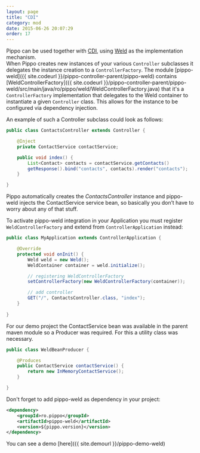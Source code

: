 ```yaml
---
layout: page
title: "CDI"
category: mod
date: 2015-06-26 20:07:29
order: 17
---
```


Pippo can be used together with [CDI](http://www.cdi-spec.org/), using [Weld](http://weld.cdi-spec.org) as the implementation mechanism.  
When Pippo creates new instances of your various `Controller` subclasses it delegates the instance creation to a `ControllerFactory`.
The module [pippo-weld]({{ site.codeurl }}/pippo-controller-parent/pippo-weld) contains [WeldControllerFactory]({{ site.codeurl }}/pippo-controller-parent/pippo-weld/src/main/java/ro/pippo/weld/WeldControllerFactory.java) that it's 
a `ControllerFactory` implementation that delegates to the Weld container to instantiate a given `Controller` class. This allows for the instance to be configured via dependency injection.

An example of such a Controller subclass could look as follows:

```java
public class ContactsController extends Controller {

    @Inject
    private ContactService contactService;

    public void index() {
        List<Contact> contacts = contactService.getContacts()
        getResponse().bind("contacts", contacts).render("contacts");
    }

}
```

Pippo automatically creates the _ContactsController_ instance and pippo-weld injects the ContactService service bean, so basically you don’t have to worry about any of that stuff. 

To activate pippo-weld integration in your Application you must register `WeldControllerFactory` and extend from `ControllerApplication` instead:

```java
public class MyApplication extends ControllerApplication {

    @Override
    protected void onInit() {
        Weld weld = new Weld();
        WeldContainer container = weld.initialize();

        // registering WeldControllerFactory
        setControllerFactory(new WeldControllerFactory(container));

        // add controller
        GET("/", ContactsController.class, "index");        
    }
    
}
```

For our demo project the ContactService bean was available in the parent maven module so a Producer was required. For this a utility class was necessary.

```java
public class WeldBeanProducer {

    @Produces
    public ContactService contactService() {
        return new InMemoryContactService();
    }

}
```


Don't forget to add pippo-weld as dependency in your project:

```xml
<dependency>
    <groupId>ro.pippo</groupId>
    <artifactId>pippo-weld</artifactId>
    <version>${pippo.version}</version>
</dependency>
```

You can see a demo [here]({{ site.demourl }}/pippo-demo-weld)
